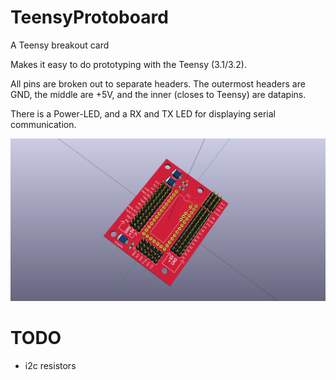 # TeensyProtoboard
A Teensy breakout card

Makes it easy to do prototyping with the Teensy (3.1/3.2).

All pins are broken out to separate headers. The outermost headers are GND, the middle are +5V, and the inner (closes to Teensy) are datapins.

There is a Power-LED, and a RX and TX LED for displaying serial communication.

![Screenshot](https://raw.githubusercontent.com/NorbotNorway/TeensyProtoboard/master/TeensyProtoboard.png)

# TODO

- i2c resistors

